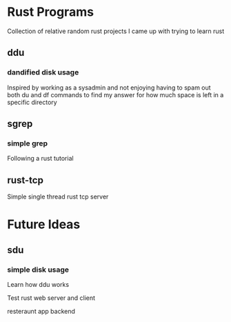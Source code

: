 # Rust Programs

Collection of relative random rust projects I came up with trying to learn rust

## ddu
### dandified disk usage
Inspired by working as a sysadmin and not enjoying having to spam out both du and df commands to find my answer for how much space is left in a specific directory

## sgrep
### simple grep
Following a rust tutorial

## rust-tcp
Simple single thread rust tcp server

# Future Ideas
## sdu
### simple disk usage
Learn how ddu works

Test rust web server and client

resteraunt app backend
